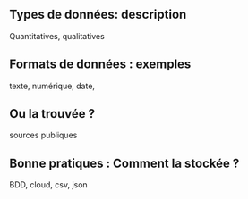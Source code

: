 ## Types de données: description

Quantitatives, qualitatives

## Formats de données : exemples

texte, numérique, date,

## Ou la trouvée ?

sources publiques

## Bonne pratiques : Comment la stockée ?

BDD, cloud, csv, json
